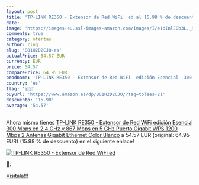 ```yaml
---
layout: post
title: 'TP-LINK RE350 - Extensor de Red WiFi  ed al 15.98 % de descuento'
date: 
image: 'https://images-eu.ssl-images-amazon.com/images/I/41oInlEOb3L._SL200_.jpg'
comments: true
category: ofertas
author: ring
slug: 'B01H2D2CJO-es'
actualPrice: 54.57 EUR
currency: EUR
price: 54.57
comparePrice: 64.95 EUR
prodname: 'TP-LINK RE350 - Extensor de Red WiFi  edición Esencial  300 Mbps en 2 4 GHz y 867 Mbps en 5 GHz  Puerto Gigabit  WPS  1200 Mbps  2 Antenas  Gigabit Ethernet  Color Blanco'
country: 'es'
flag: '🇪🇸'
buyurl: 'https://www.amazon.es/dp/B01H2D2CJO/?tag=tolees-21'
descuento: '15.98'
average: '54.57'
---
```


Ahora mismo tienes [TP-LINK RE350 - Extensor de Red WiFi  edición Esencial  300 Mbps en 2 4 GHz y 867 Mbps en 5 GHz  Puerto Gigabit  WPS  1200 Mbps  2 Antenas  Gigabit Ethernet  Color Blanco](https://www.amazon.es/dp/B01H2D2CJO/?tag=tolees-21) a 54.57 EUR (original: 64.95 EUR) (15.98 %  de descuento) en el siguiente enlace!

[![TP-LINK RE350 - Extensor de Red WiFi  ed](https://images-eu.ssl-images-amazon.com/images/I/41oInlEOb3L._SL200_.jpg)](https://www.amazon.es/dp/B01H2D2CJO/?tag=tolees-21)

🔎:


[Visítala!!!](https://www.amazon.es/dp/B01H2D2CJO/?tag=tolees-21)
